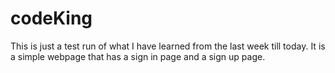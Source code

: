 # codeKing

This is just a test run of what I have learned from the last week till today.
It is a simple webpage that has a sign in page and a sign up page.

